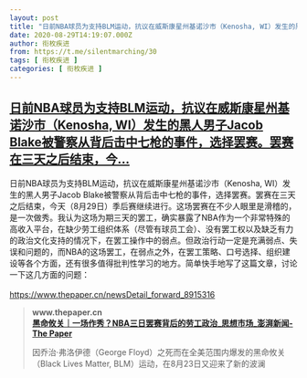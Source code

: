 ```yaml
---
layout: post
title: "日前NBA球员为支持BLM运动，抗议在威斯康星州基诺沙市（Kenosha, WI）发生的黑人男子Jacob Blake被警察从背后击中七枪的事件，选择罢赛。罢赛在三天之后结束，今"
date: 2020-08-29T14:19:07.000Z
author: 衔枚疾进
from: https://t.me/silentmarching/30
tags: [ 衔枚疾进 ]
categories: [ 衔枚疾进 ]
---
```

<!--1598710747000-->
[日前NBA球员为支持BLM运动，抗议在威斯康星州基诺沙市（Kenosha, WI）发生的黑人男子Jacob Blake被警察从背后击中七枪的事件，选择罢赛。罢赛在三天之后结束，今...](https://t.me/silentmarching/30)
------

<div>
<p>日前NBA球员为支持BLM运动，抗议在威斯康星州基诺沙市（Kenosha, WI）发生的黑人男子Jacob Blake被警察从背后击中七枪的事件，选择罢赛。罢赛在三天之后结束，今天（8月29日）季后赛继续进行。这场罢赛在不少人眼里是滑稽的，是一次做秀。我认为这场为期三天的罢工，确实暴露了NBA作为一个非常特殊的高收入平台，在缺少劳工组织体系（尽管有球员工会）、没有罢工权以及缺乏有力的政治文化支持的情况下，在罢工操作中的弱点。但政治行动一定是充满弱点、失误和问题的，而NBA的这场罢工，在弱点之外，在罢工策略、口号选择、组织建设等各个方面，还有很多值得批判性学习的地方。简单快手地写了这篇文章，讨论一下这几方面的问题：<br><br><a href="https://www.thepaper.cn/newsDetail_forward_8915316" target="_blank" rel="noopener">https://www.thepaper.cn/newsDetail_forward_8915316</a></p><blockquote><b>www.thepaper.cn</b><br><b><a href="https://www.thepaper.cn/newsDetail_forward_8915316">                        黑命攸关｜一场作秀？NBA三日罢赛背后的劳工政治_思想市场_澎湃新闻-The Paper</a></b><br><p>因乔治·弗洛伊德（George Floyd）之死而在全美范围内爆发的黑命攸关（Black Lives Matter, BLM）运动，在8月23日又迎来了新的波澜</p></blockquote>
</div>
